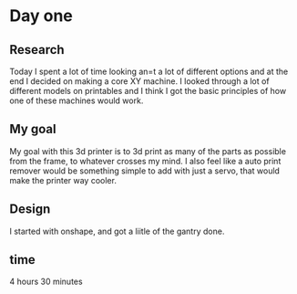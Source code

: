 # Day one
## Research
Today I spent a lot of time looking an=t a lot of different options and at the end I decided on making a core XY machine. I looked through a lot of different models on printables and I think I got the basic principles of how one of these machines would work.
## My goal
My goal with this 3d printer is to 3d print as many of the parts as possible from the frame, to whatever crosses my mind. I also feel like a auto print remover would be something simple to add with just a servo, that would make the printer way cooler.
## Design
I started with onshape, and got a liitle of the gantry done. 
## time
4 hours 30 minutes
